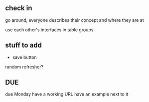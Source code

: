 
## check in

go around, everyone describes their concept and where they are at

use each other's interfaces in table groups


## stuff to add

- save button

random refresher?


## DUE

due Monday
have a working URL
have an example next to it
